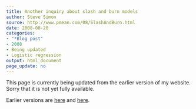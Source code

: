 ```yaml
---
title: Another inquiry about slash and burn models
author: Steve Simon
source: http://www.pmean.com/08/SlashAndBurn.html
date: 2008-08-20
categories:
- "*Blog post"
- 2008
- Being updated
- Logistic regression
output: html_document
page_update: no
---
```


This page is currently being updated from the earlier version of my website. Sorry that it is not yet fully available.

<!---More--->


Earlier versions are [here][sim1] and [here][sim2].

[sim1]: http://www.pmean.com/08/SlashAndBurn.html
[sim2]: http://new.pmean.com/slash-and-burn/
